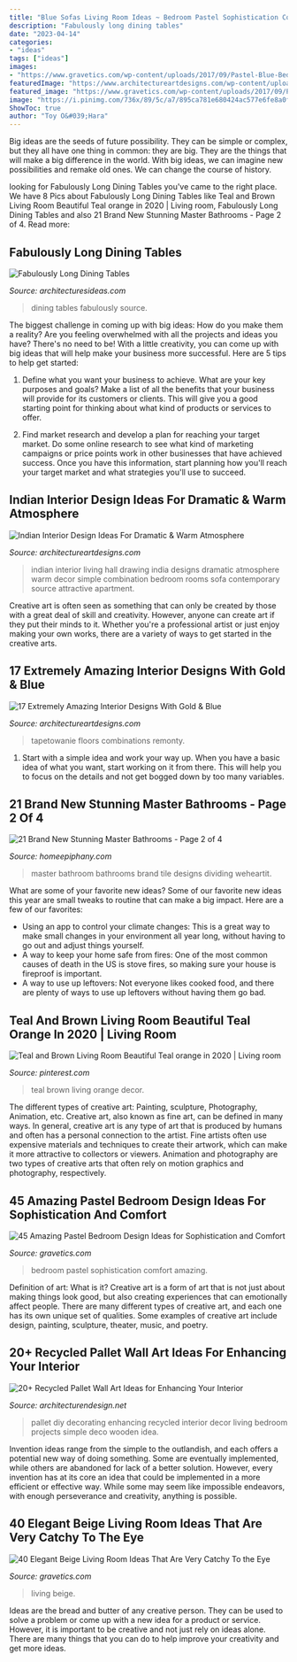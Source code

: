 ```yaml
---
title: "Blue Sofas Living Room Ideas ~ Bedroom Pastel Sophistication Comfort Amazing"
description: "Fabulously long dining tables"
date: "2023-04-14"
categories:
- "ideas"
tags: ["ideas"]
images:
- "https://www.gravetics.com/wp-content/uploads/2017/09/Pastel-Blue-Bedroom-Design-Ideas-2018.jpg"
featuredImage: "https://www.architectureartdesigns.com/wp-content/uploads/2015/02/634-630x420.jpg"
featured_image: "https://www.gravetics.com/wp-content/uploads/2017/09/Pastel-Blue-Bedroom-Design-Ideas-2018.jpg"
image: "https://i.pinimg.com/736x/89/5c/a7/895ca781e680424ac577e6fe8a0f7e99.jpg"
ShowToc: true
author: "Toy O&#039;Hara"
---
```



Big ideas are the seeds of future possibility. They can be simple or complex, but they all have one thing in common: they are big. They are the things that will make a big difference in the world. With big ideas, we can imagine new possibilities and remake old ones. We can change the course of history.

	

		
looking for Fabulously Long Dining Tables you've came to the right place. We have 8 Pics about Fabulously Long Dining Tables like Teal and Brown Living Room Beautiful Teal orange in 2020 | Living room, Fabulously Long Dining Tables and also 21 Brand New Stunning Master Bathrooms - Page 2 of 4. Read more:
		
    
## Fabulously Long Dining Tables

<img loading=lazy src="http://architecturesideas.com/wp-content/uploads/2017/04/01-45.jpg" onerror="this.onerror=null;this.src='https://tse1.mm.bing.net/th?id=OIP._vDJ6UbpZr4vxj1SPMXEZAHaFR&amp;pid=15.1';" alt="Fabulously Long Dining Tables">

_Source: architecturesideas.com_

>dining tables fabulously source. 

	

The biggest challenge in coming up with big ideas: How do you make them a reality?
Are you feeling overwhelmed with all the projects and ideas you have? There's no need to be! With a little creativity, you can come up with big ideas that will help make your business more successful. Here are 5 tips to help get started: 
1. Define what you want your business to achieve. What are your key purposes and goals? Make a list of all the benefits that your business will provide for its customers or clients. This will give you a good starting point for thinking about what kind of products or services to offer. 

2. Find market research and develop a plan for reaching your target market. Do some online research to see what kind of marketing campaigns or price points work in other businesses that have achieved success. Once you have this information, start planning how you'll reach your target market and what strategies you'll use to succeed.

    
## Indian Interior Design Ideas For Dramatic &amp; Warm Atmosphere

<img loading=lazy src="https://www.architectureartdesigns.com/wp-content/uploads/2015/02/634-630x420.jpg" onerror="this.onerror=null;this.src='https://tse2.mm.bing.net/th?id=OIP.B5KbezD1SqrZqlkR-f9w3gHaE8&amp;pid=15.1';" alt="Indian Interior Design Ideas For Dramatic &amp; Warm Atmosphere">

_Source: architectureartdesigns.com_

>indian interior living hall drawing india designs dramatic atmosphere warm decor simple combination bedroom rooms sofa contemporary source attractive apartment. 

	

Creative art is often seen as something that can only be created by those with a great deal of skill and creativity. However, anyone can create art if they put their minds to it. Whether you're a professional artist or just enjoy making your own works, there are a variety of ways to get started in the creative arts.

    
## 17 Extremely Amazing Interior Designs With Gold &amp; Blue

<img loading=lazy src="https://www.architectureartdesigns.com/wp-content/uploads/2016/03/9-24.jpg" onerror="this.onerror=null;this.src='https://tse2.mm.bing.net/th?id=OIP.EFrq-74LuyUQOVhcjwz92QHaFj&amp;pid=15.1';" alt="17 Extremely Amazing Interior Designs With Gold &amp; Blue">

_Source: architectureartdesigns.com_

>tapetowanie floors combinations remonty. 

	

1. Start with a simple idea and work your way up. When you have a basic idea of what you want, start working on it from there. This will help you to focus on the details and not get bogged down by too many variables.

    
## 21 Brand New Stunning Master Bathrooms - Page 2 Of 4

<img loading=lazy src="https://homeepiphany.com/wp-content/uploads/2019/06/master-bathroom-pictures_10.jpg" onerror="this.onerror=null;this.src='https://tse3.mm.bing.net/th?id=OIP.J2LIuNQHuBVkk7CaZ23ZagHaLH&amp;pid=15.1';" alt="21 Brand New Stunning Master Bathrooms - Page 2 of 4">

_Source: homeepiphany.com_

>master bathroom bathrooms brand tile designs dividing weheartit. 

	

What are some of your favorite new ideas?
Some of our favorite new ideas this year are small tweaks to routine that can make a big impact. Here are a few of our favorites: 
- Using an app to control your climate changes: This is a great way to make small changes in your environment all year long, without having to go out and adjust things yourself. 
- A way to keep your home safe from fires: One of the most common causes of death in the US is stove fires, so making sure your house is fireproof is important. 
- A way to use up leftovers: Not everyone likes cooked food, and there are plenty of ways to use up leftovers without having them go bad.

    
## Teal And Brown Living Room Beautiful Teal Orange In 2020 | Living Room

<img loading=lazy src="https://i.pinimg.com/736x/89/5c/a7/895ca781e680424ac577e6fe8a0f7e99.jpg" onerror="this.onerror=null;this.src='https://tse3.mm.bing.net/th?id=OIP.-pdRLtbhZvRR-MRLUS5LQwHaJ3&amp;pid=15.1';" alt="Teal and Brown Living Room Beautiful Teal orange in 2020 | Living room">

_Source: pinterest.com_

>teal brown living orange decor. 

	

The different types of creative art: Painting, sculpture, Photography, Animation, etc.
Creative art, also known as fine art, can be defined in many ways. In general, creative art is any type of art that is produced by humans and often has a personal connection to the artist. Fine artists often use expensive materials and techniques to create their artwork, which can make it more attractive to collectors or viewers. Animation and photography are two types of creative arts that often rely on motion graphics and photography, respectively.

    
## 45 Amazing Pastel Bedroom Design Ideas For Sophistication And Comfort

<img loading=lazy src="https://www.gravetics.com/wp-content/uploads/2017/09/Pastel-Blue-Bedroom-Design-Ideas-2018.jpg" onerror="this.onerror=null;this.src='https://tse2.mm.bing.net/th?id=OIP.X7ZxzRRiQm9xdyW1wPBbdAHaKd&amp;pid=15.1';" alt="45 Amazing Pastel Bedroom Design Ideas for Sophistication and Comfort">

_Source: gravetics.com_

>bedroom pastel sophistication comfort amazing. 

	

Definition of art: What is it?
Creative art is a form of art that is not just about making things look good, but also creating experiences that can emotionally affect people. There are many different types of creative art, and each one has its own unique set of qualities. Some examples of creative art include design, painting, sculpture, theater, music, and poetry.

    
## 20+ Recycled Pallet Wall Art Ideas For Enhancing Your Interior

<img loading=lazy src="http://cdn.architecturendesign.net/wp-content/uploads/2015/06/AD-Pallet-Wall-Art-9.jpg" onerror="this.onerror=null;this.src='https://tse4.mm.bing.net/th?id=OIP.xZGMJb9Zy_pKMOJAJpu9VgHaLH&amp;pid=15.1';" alt="20+ Recycled Pallet Wall Art Ideas for Enhancing Your Interior">

_Source: architecturendesign.net_

>pallet diy decorating enhancing recycled interior decor living bedroom projects simple deco wooden idea. 

	

Invention ideas range from the simple to the outlandish, and each offers a potential new way of doing something. Some are eventually implemented, while others are abandoned for lack of a better solution. However, every invention has at its core an idea that could be implemented in a more efficient or effective way. While some may seem like impossible endeavors, with enough perseverance and creativity, anything is possible.

    
## 40 Elegant Beige Living Room Ideas That Are Very Catchy To The Eye

<img loading=lazy src="https://www.gravetics.com/wp-content/uploads/2017/09/Small-Beige-Living-Room-With-Chandelier.jpg" onerror="this.onerror=null;this.src='https://tse2.mm.bing.net/th?id=OIP.yZacnHl_loBteBJXFbOAcQHaLH&amp;pid=15.1';" alt="40 Elegant Beige Living Room Ideas That Are Very Catchy To the Eye">

_Source: gravetics.com_

>living beige. 

	

Ideas are the bread and butter of any creative person. They can be used to solve a problem or come up with a new idea for a product or service. However, it is important to be creative and not just rely on ideas alone. There are many things that you can do to help improve your creativity and get more ideas.

